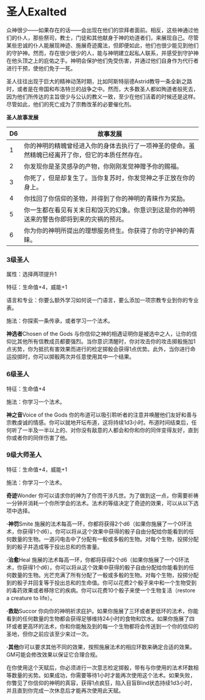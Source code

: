 # **圣人**Exalted

众神很少——如果存在的话——会出现在他们的崇拜者面前。相反，这些神通过他们的仆人，那些祭司，教士，门徒和其他献身于神的劝道者们，来展现自己。尽管某些忠诚的仆人能展现神迹、施展奇迹魔法，但即便如此，他们也很少能见到他们的守护神。然而，存在很少很少的人，能与神明建立起私人联系，并感受到守护神在他头顶之上的庇佑之手。神明会保护他们免受伤害，并通过他们自身作为代行者进行干预，使他们免于一死。

圣人往往出现于巨大的精神动荡时期，比如阿斯特丽德Astrid教导一条全新之路时，或者是在帝国和布洛特兰的战争之中。然而，大多数圣人都如殉道者般死去，因为他们所传达的主旨很少与公认的教义一致，至少在他们活着的时候还是这样。尽管如此，他们的死亡成为了宗教改革的必要催化剂。

**圣人故事发展**

<table>
<thead>
<tr class="header">
<th>D6</th>
<th>故事发展</th>
</tr>
</thead>
<tbody>
<tr class="odd">
<td>1</td>
<td>你的神明的精魄曾经进入你的身体去执行了一项神圣的使命。虽然精魄已经离开了你，但它的本质任然存在。</td>
</tr>
<tr class="even">
<td>2</td>
<td>你发现你是圣灵感孕的产物，你刚刚发觉神赠予你的赐福。</td>
</tr>
<tr class="odd">
<td>3</td>
<td>你死了，但是却复生了。当你复苏时，你发觉神之手正放在你的身上。</td>
</tr>
<tr class="even">
<td>4</td>
<td>你找回了你信仰的圣物，并得到了你的神明的青睐作为奖励。</td>
</tr>
<tr class="odd">
<td>5</td>
<td>你一生都在看见有关末日和毁灭的幻象。你意识到这是你的神明送来的警告你即将到来的灾祸的预兆。</td>
</tr>
<tr class="even">
<td>6</td>
<td>你为你的神明所提出的理想服务终生。你获得了你的守护神的青睐。</td>
</tr>
</tbody>
</table>

### 3级圣人

属性：选择两项提升1

特征：生命值+4，威能+1

语言和专业：你要么额外学习如何说一门语言，要么添加一项宗教专业到你的专业表。

施法：你探索一条传承，或者学习一个法术。

**神选者**Chosen of the Gods
与你信仰之神的相遇证明你是被选中之人，让你的信仰比其他所有信教成员都要强烈。当你意识清醒时，你对攻击你的攻击掷骰施加1点劣势，你为抵抗有害效果而进行的检定掷骰会获得1点优势。此外，当你进行命运投掷时，你可以掷骰两次并任意使用其中一个结果。

### 6级圣人

特征：生命值+4

施法：你学习一个法术。

**神之音**Voice of the Gods
你的布道可以吸引聆听者的注意并唤醒他们友好和善与宗教虔诚的情感。你可以就地开坛布道，这将持续1d3小时。布道时间结束后，任何听了一半及一半以上的、对你没有敌意的人都会和你和你的同伴变得友好，直到你或者你的同伴伤害了他。

### 9级大师圣人

特征：生命值+4，威能+1

施法：你学习一个法术。

**奇迹**Wonder
你可以请求你的神为了你而干涉凡世。为了做到这一点，你需要祈祷一分钟并消耗一个你所学会的法术。法术的等级决定了奇迹的效果，可以从以下选项中选择。

**·神罚**Smite
施展的法术每高一环，你都将获得2个d6（如果你施展了一个0环法术，你获得1个d6）。你可以将从这个效果中获得的骰子自由分配给你能看到的任何数量的生物。一道闪电击中了分配有一骰或多骰的生物。对每个生物，投掷分配到的骰子并造成等于投出总和的伤害量。

**·治愈**Heal
施展的法术每高一环，你都将获得2个d6（如果你施展了一个0环法术，你获得1个d6）。你可以将从这个效果中获得的骰子自由分配给你能看到的任何数量的生物。光芒充满了所有分配了一骰或多骰的生物。对每个生物，投掷分配到的骰子并回复等于投出总和的生命值。你可以花费2个骰子来中和一个生物受到的毒药效果或者移除它的疾病。你可以花费10个骰子来使一个生物复活（restore
a creature to life）。

**·救助**Succor
你向你的神明祈求庇护。如果你施展了三环或者更低环的法术，你能看到的任何数量的生物都会获得足够维持24小时的食物和饮水。如果你施展了四环或者更高环的法术，你和你能触及到的每一个生物都将会传送到一个你的信仰的圣地，但你之前应该至少来过一次。

**·其他**你可以要求其他不同的效果，按照施展法术的相应环数来确定合适的效果。GM可能会修改效果以保证它合理合规。

在你使用这个天赋后，你必须进行一次意志检定掷骰，带有与你使用的法术环数相等数量的劣势。如果成功，你需要等待1小时才能再次使用这个法术。如果失败，你瞥见了你信仰的神明的真容，获得1点疯狂，陷入目盲Blind状态持续1d3小时，并且直到你完成一次休息后才能再次使用此天赋。
